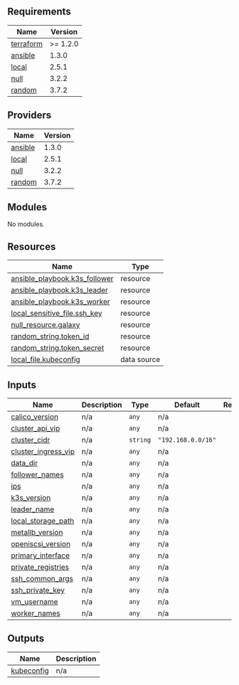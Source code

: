 <!-- BEGIN_TF_DOCS -->
## Requirements

| Name | Version |
|------|---------|
| <a name="requirement_terraform"></a> [terraform](#requirement\_terraform) | >= 1.2.0 |
| <a name="requirement_ansible"></a> [ansible](#requirement\_ansible) | 1.3.0 |
| <a name="requirement_local"></a> [local](#requirement\_local) | 2.5.1 |
| <a name="requirement_null"></a> [null](#requirement\_null) | 3.2.2 |
| <a name="requirement_random"></a> [random](#requirement\_random) | 3.7.2 |

## Providers

| Name | Version |
|------|---------|
| <a name="provider_ansible"></a> [ansible](#provider\_ansible) | 1.3.0 |
| <a name="provider_local"></a> [local](#provider\_local) | 2.5.1 |
| <a name="provider_null"></a> [null](#provider\_null) | 3.2.2 |
| <a name="provider_random"></a> [random](#provider\_random) | 3.7.2 |

## Modules

No modules.

## Resources

| Name | Type |
|------|------|
| [ansible_playbook.k3s_follower](https://registry.terraform.io/providers/ansible/ansible/1.3.0/docs/resources/playbook) | resource |
| [ansible_playbook.k3s_leader](https://registry.terraform.io/providers/ansible/ansible/1.3.0/docs/resources/playbook) | resource |
| [ansible_playbook.k3s_worker](https://registry.terraform.io/providers/ansible/ansible/1.3.0/docs/resources/playbook) | resource |
| [local_sensitive_file.ssh_key](https://registry.terraform.io/providers/hashicorp/local/2.5.1/docs/resources/sensitive_file) | resource |
| [null_resource.galaxy](https://registry.terraform.io/providers/hashicorp/null/3.2.2/docs/resources/resource) | resource |
| [random_string.token_id](https://registry.terraform.io/providers/hashicorp/random/3.7.2/docs/resources/string) | resource |
| [random_string.token_secret](https://registry.terraform.io/providers/hashicorp/random/3.7.2/docs/resources/string) | resource |
| [local_file.kubeconfig](https://registry.terraform.io/providers/hashicorp/local/2.5.1/docs/data-sources/file) | data source |

## Inputs

| Name | Description | Type | Default | Required |
|------|-------------|------|---------|:--------:|
| <a name="input_calico_version"></a> [calico\_version](#input\_calico\_version) | n/a | `any` | n/a | yes |
| <a name="input_cluster_api_vip"></a> [cluster\_api\_vip](#input\_cluster\_api\_vip) | n/a | `any` | n/a | yes |
| <a name="input_cluster_cidr"></a> [cluster\_cidr](#input\_cluster\_cidr) | n/a | `string` | `"192.168.0.0/16"` | no |
| <a name="input_cluster_ingress_vip"></a> [cluster\_ingress\_vip](#input\_cluster\_ingress\_vip) | n/a | `any` | n/a | yes |
| <a name="input_data_dir"></a> [data\_dir](#input\_data\_dir) | n/a | `any` | n/a | yes |
| <a name="input_follower_names"></a> [follower\_names](#input\_follower\_names) | n/a | `any` | n/a | yes |
| <a name="input_ips"></a> [ips](#input\_ips) | n/a | `any` | n/a | yes |
| <a name="input_k3s_version"></a> [k3s\_version](#input\_k3s\_version) | n/a | `any` | n/a | yes |
| <a name="input_leader_name"></a> [leader\_name](#input\_leader\_name) | n/a | `any` | n/a | yes |
| <a name="input_local_storage_path"></a> [local\_storage\_path](#input\_local\_storage\_path) | n/a | `any` | n/a | yes |
| <a name="input_metallb_version"></a> [metallb\_version](#input\_metallb\_version) | n/a | `any` | n/a | yes |
| <a name="input_openiscsi_version"></a> [openiscsi\_version](#input\_openiscsi\_version) | n/a | `any` | n/a | yes |
| <a name="input_primary_interface"></a> [primary\_interface](#input\_primary\_interface) | n/a | `any` | n/a | yes |
| <a name="input_private_registries"></a> [private\_registries](#input\_private\_registries) | n/a | `any` | n/a | yes |
| <a name="input_ssh_common_args"></a> [ssh\_common\_args](#input\_ssh\_common\_args) | n/a | `any` | n/a | yes |
| <a name="input_ssh_private_key"></a> [ssh\_private\_key](#input\_ssh\_private\_key) | n/a | `any` | n/a | yes |
| <a name="input_vm_username"></a> [vm\_username](#input\_vm\_username) | n/a | `any` | n/a | yes |
| <a name="input_worker_names"></a> [worker\_names](#input\_worker\_names) | n/a | `any` | n/a | yes |

## Outputs

| Name | Description |
|------|-------------|
| <a name="output_kubeconfig"></a> [kubeconfig](#output\_kubeconfig) | n/a |
<!-- END_TF_DOCS -->
